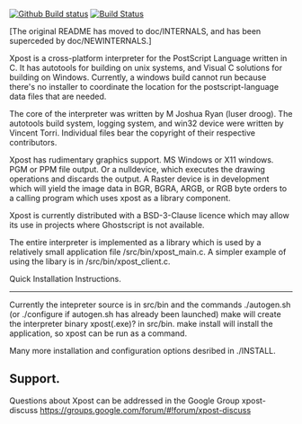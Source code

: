 [![Github Build status](https://github.com/luser-dr00g/xpost/actions/workflows/c-cpp.yml/badge.svg)](https://github.com/luser-dr00g/xpost/actions?query=workflow%3A%22GitHub+CI%22)
[![Build Status](https://drone.io/github.com/luser-dr00g/xpost/status.png)](https://drone.io/github.com/luser-dr00g/xpost/latest)

[The original README has moved to doc/INTERNALS,
and has been superceded by doc/NEWINTERNALS.]

Xpost is a cross-platform interpreter for the PostScript Language
written in C. It has autotools for building on unix systems, and
Visual C solutions for building on Windows. Currently, a windows
build cannot run because there's no installer to coordinate the 
location for the postscript-language data files that are needed.

The core of the interpreter was written by M Joshua Ryan (luser droog).
The autotools build system, logging system, and win32 device were 
written by Vincent Torri. Individual files bear the copyright of their
respective contributors.

Xpost has rudimentary graphics support. MS Windows or X11 windows.
PGM or PPM file output. Or a nulldevice, which executes the drawing
operations and discards the output. A Raster device is in development
which will yield the image data in BGR, BGRA, ARGB, or RGB byte orders
to a calling program which uses xpost as a library component.

Xpost is currently distributed with a BSD-3-Clause licence which may
allow its use in projects where Ghostscript is not available.

The entire interpreter is implemented as a library which is used
by a relatively small application file /src/bin/xpost_main.c. A simpler
example of using the libary is in /src/bin/xpost_client.c.


Quick Installation Instructions.
----- ------------ -------------

Currently the intepreter source is in src/bin and the commands
  ./autogen.sh (or ./configure if autogen.sh has already been launched)
  make
will create the interpreter binary xpost(.exe)? in src/bin.
  make install
will install the application, so xpost can be run as a command.

Many more installation and configuration options desribed in ./INSTALL.


Support.
--------

Questions about Xpost can be addressed in the Google Group xpost-discuss
https://groups.google.com/forum/#!forum/xpost-discuss
